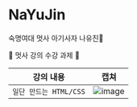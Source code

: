 # NaYuJin
숙명여대 멋사 아기사자 나유진🦁

🦁 멋사 강의 수강 과제 🦁

|강의 내용|캡쳐|
|------|---|
|`일단 만드는 HTML/CSS`|![image](https://user-images.githubusercontent.com/91943160/166250283-d35cb509-6606-49db-964a-89be365ce904.png)|

